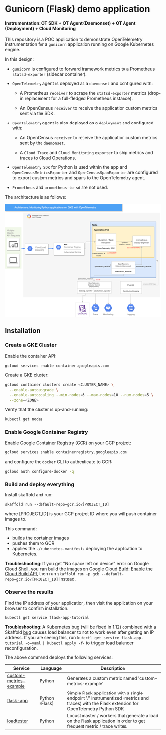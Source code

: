 # Gunicorn (Flask) demo application
#### Instrumentation: OT SDK + OT Agent (Daemonset) + OT Agent (Deployment) + Cloud Monitoring

This repository is a POC application to demonstrate OpenTelemetry instrumentation for a `gunicorn` application running on Google Kubernetes engine.

In this design:

-   `gunicorn` is configured to forward framework metrics to a Prometheus `statsd-exporter` (sidecar container).

-   `OpenTelemetry` agent is deployed as a `daemonset` and configured with:

    -   A Prometheus `receiver` to scrape the `statsd-exporter` metrics (drop-in replacement for a full-fledged Prometheus instance).

    -   An OpenCensus `receiver` to receive the application custom metrics sent via the SDK.

-   `OpenTelemetry` agent is also deployed as a `deployment` and configured with:

    -   An OpenCensus `receiver` to receive the application custom metrics sent by the `daemonset`.

    -   A `Cloud Trace` and `Cloud Monitoring` `exporter` to ship metrics and traces to Cloud Operations.

-   `OpenTelemetry SDK` for Python is used within the app and `OpenCensusMetricsExporter` and `OpenCensusSpanExporter` are configured to export custom metrics and spans to the OpenTelemetry agent.

-   `Prometheus` and `prometheus-to-sd` are not used.

The architecture is as follows:

![](architecture.png)

## Installation

### Create a GKE Cluster

Enable the container API:

```sh
gcloud services enable container.googleapis.com
```

Create a GKE cluster:

```sh
gcloud container clusters create <CLUSTER_NAME> \
  --enable-autoupgrade \
  --enable-autoscaling --min-nodes=3 --max-nodes=10 --num-nodes=5 \
  --zone=<ZONE>
```

Verify that the cluster is up-and-running:

```sh
kubectl get nodes
```

### Enable Google Container Registry

Enable Google Container Registry (GCR) on your GCP project:

```sh
gcloud services enable containerregistry.googleapis.com
```

and configure the `docker` CLI to authenticate to GCR:

```sh
gcloud auth configure-docker -q
```

### Build and deploy everything

Install skaffold and run:

    skaffold run --default-repo=gcr.io/[PROJECT_ID]

where [PROJECT_ID] is your GCP project ID where you will push container images to.

This command:

-   builds the container images
-   pushes them to GCR
-   applies the `./kubernetes-manifests` deploying the application to
    Kubernetes.

**Troubleshooting:** If you get "No space left on device" error on Google
Cloud Shell, you can build the images on Google Cloud Build: [Enable the
Cloud Build
API](https://console.cloud.google.com/flows/enableapi?apiid=cloudbuild.googleapis.com),
then run `skaffold run -p gcb --default-repo=gcr.io/[PROJECT_ID]` instead.

### Observe the results

Find the IP address of your application, then visit the application on your browser to confirm installation.

    kubectl get service flask-app-tutorial

**Troubleshooting:** A Kubernetes bug (will be fixed in 1.12) combined with
a Skaffold [bug](https://github.com/GoogleContainerTools/skaffold/issues/887)
causes load balancer to not to work even after getting an IP address. If you
are seeing this, run `kubectl get service flask-app-tutorial -o=yaml | kubectl apply -f-`
to trigger load balancer reconfiguration.

The above command deploys the following services:

| Service                                                | Language       | Description                                                                                                                                    |
| ------------------------------------------------------ | -------------- | ---------------------------------------------------------------------------------------------------------------------------------------------- |
| [custom-metrics-example](./src/custom-metrics-example) | Python         | Generates a custom metric named 'custom-metrics-example'                                                                                       |
| [flask-app](./src/flask-app)                           | Python (Flask) | Simple Flask application with a single endpoint '/' instrumentized (metrics and traces) with the Flask extension for OpenTelemetry Python SDK. |
| [loadtester](./src/loadtester)                         | Python         | Locust master / workers that generate a load on the Flask application in order to get frequent metric / trace writes.                          |
